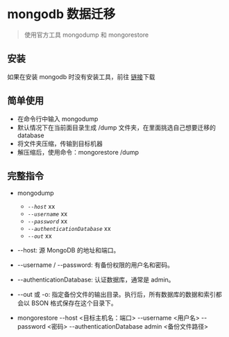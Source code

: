 # mongodb 数据迁移

> 使用官方工具 mongodump 和 mongorestore

## 安装

如果在安装 mongodb 时没有安装工具，前往 [链接](https://www.mongodb.com/try/download/database-tools)下载

## 简单使用

- 在命令行中输入 mongodump
- 默认情况下在当前面目录生成 /dump 文件夹，在里面挑选自己想要迁移的 database
- 将文件夹压缩，传输到目标机器
- 解压缩后，使用命令：mongorestore /dump

## 完整指令

- mongodump
  - _`--host`_ xx
  - _`--username`_ xx
  - _`--password`_ xx
  - _`--authenticationDatabase`_ xx
  - _`--out`_ xx
- --host: 源 MongoDB 的地址和端口。
- --username / --password: 有备份权限的用户名和密码。
- --authenticationDatabase: 认证数据库，通常是 admin。
- --out 或 -o: 指定备份文件的输出目录。执行后，所有数据库的数据和索引都会以 BSON 格式保存在这个目录下。

- mongorestore --host <目标主机名：端口> --username <用户名> --password <密码> --authenticationDatabase admin <备份文件路径>
